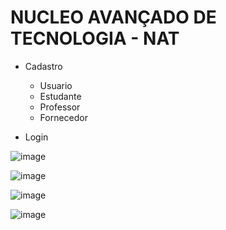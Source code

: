 # NUCLEO AVANÇADO DE TECNOLOGIA - NAT

- Cadastro
  - Usuario
  - Estudante
  - Professor
  - Fornecedor

- Login


![image](https://github.com/user-attachments/assets/a29fd698-c635-4977-b7cb-509568190831)

![image](https://github.com/user-attachments/assets/8f728f45-b886-431f-9eea-3a67c09430ae)

![image](https://github.com/user-attachments/assets/3f9baefe-4255-4bb8-8400-57e994a938a3)

![image](https://github.com/user-attachments/assets/56629fe6-3fd8-434e-9675-a37db0410ea1)
